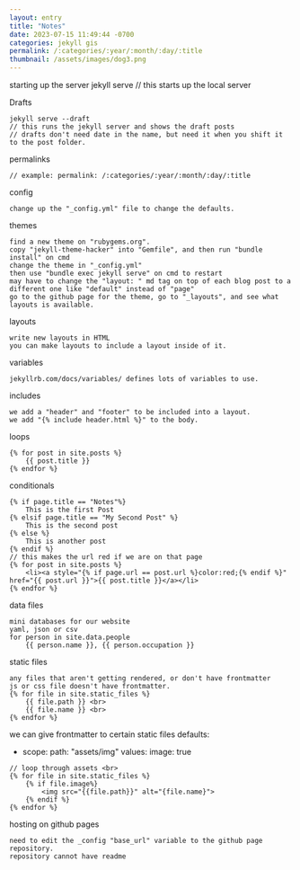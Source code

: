 ```yaml
---
layout: entry
title: "Notes"
date: 2023-07-15 11:49:44 -0700
categories: jekyll gis
permalink: /:categories/:year/:month/:day/:title
thumbnail: /assets/images/dog3.png
---
```


starting up the server
jekyll serve
// this starts up the local server

Drafts

```
jekyll serve --draft
// this runs the jekyll server and shows the draft posts
// drafts don't need date in the name, but need it when you shift it to the post folder.
```

permalinks

```
// example: permalink: /:categories/:year/:month/:day/:title
```

config

```
change up the "_config.yml" file to change the defaults.
```

themes

```
find a new theme on "rubygems.org".
copy "jekyll-theme-hacker" into "Gemfile", and then run "bundle install" on cmd
change the theme in "_config.yml"
then use "bundle exec jekyll serve" on cmd to restart
may have to change the "layout: " md tag on top of each blog post to a different one like "default" instead of "page"
go to the github page for the theme, go to "_layouts", and see what layouts is available.
```

layouts

```
write new layouts in HTML
you can make layouts to include a layout inside of it.
```

variables

```
jekyllrb.com/docs/variables/ defines lots of variables to use.
```

includes

```
we add a "header" and "footer" to be included into a layout.
we add "{% include header.html %}" to the body.
```

loops

```
{% for post in site.posts %}
    {{ post.title }}
{% endfor %}
```

conditionals

```
{% if page.title == "Notes"%}
    This is the first Post
{% elsif page.title == "My Second Post" %}
    This is the second post
{% else %}
    This is another post
{% endif %}
// this makes the url red if we are on that page
{% for post in site.posts %}
    <li><a style="{% if page.url == post.url %}color:red;{% endif %}" href="{{ post.url }}">{{ post.title }}</a></li>
{% endfor %}
```

data files

```
mini databases for our website
yaml, json or csv
for person in site.data.people
    {{ person.name }}, {{ person.occupation }}
```

static files

```
any files that aren't getting rendered, or don't have frontmatter
js or css file doesn't have frontmatter.
{% for file in site.static_files %}
    {{ file.path }} <br>
    {{ file.name }} <br>
{% endfor %}
```

we can give frontmatter to certain static files
defaults:

- scope:
  path: "assets/img"
  values:
  image: true

```
// loop through assets <br>
{% for file in site.static_files %}
    {% if file.image%}
        <img src="{{file.path}}" alt="{file.name}">
    {% endif %}
{% endfor %}
```

hosting on github pages

```
need to edit the _config "base_url" variable to the github page repository.
repository cannot have readme
```
